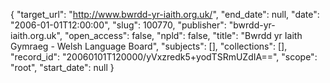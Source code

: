 {
  "target_url": "http://www.bwrdd-yr-iaith.org.uk/", 
  "end_date": null, 
  "date": "2006-01-01T12:00:00", 
  "slug": 100770, 
  "publisher": "bwrdd-yr-iaith.org.uk", 
  "open_access": false, 
  "npld": false, 
  "title": "Bwrdd yr Iaith Gymraeg - Welsh Language Board", 
  "subjects": [], 
  "collections": [], 
  "record_id": "20060101T120000/yVxzredk5+yodTSRmUZdIA==", 
  "scope": "root", 
  "start_date": null
}

